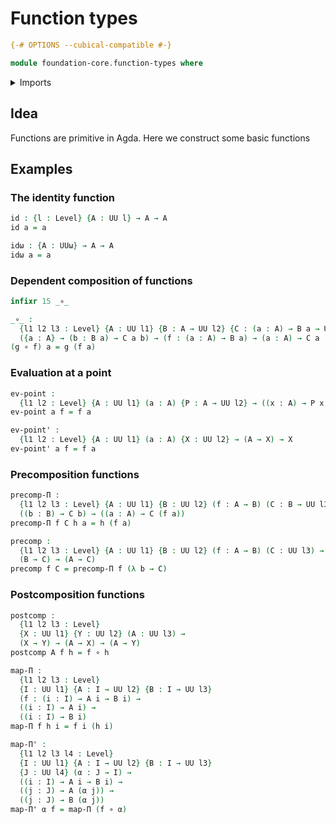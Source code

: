 # Function types

```agda
{-# OPTIONS --cubical-compatible #-}

module foundation-core.function-types where
```

<details><summary>Imports</summary>

```agda
open import foundation.universe-levels
```

</details>

## Idea

Functions are primitive in Agda. Here we construct some basic functions

## Examples

### The identity function

```agda
id : {l : Level} {A : UU l} → A → A
id a = a

idω : {A : UUω} → A → A
idω a = a
```

### Dependent composition of functions

```agda
infixr 15 _∘_

_∘_ :
  {l1 l2 l3 : Level} {A : UU l1} {B : A → UU l2} {C : (a : A) → B a → UU l3} →
  ({a : A} → (b : B a) → C a b) → (f : (a : A) → B a) → (a : A) → C a (f a)
(g ∘ f) a = g (f a)
```

### Evaluation at a point

```agda
ev-point :
  {l1 l2 : Level} {A : UU l1} (a : A) {P : A → UU l2} → ((x : A) → P x) → P a
ev-point a f = f a

ev-point' :
  {l1 l2 : Level} {A : UU l1} (a : A) {X : UU l2} → (A → X) → X
ev-point' a f = f a
```

### Precomposition functions

```agda
precomp-Π :
  {l1 l2 l3 : Level} {A : UU l1} {B : UU l2} (f : A → B) (C : B → UU l3) →
  ((b : B) → C b) → ((a : A) → C (f a))
precomp-Π f C h a = h (f a)

precomp :
  {l1 l2 l3 : Level} {A : UU l1} {B : UU l2} (f : A → B) (C : UU l3) →
  (B → C) → (A → C)
precomp f C = precomp-Π f (λ b → C)
```

### Postcomposition functions

```agda
postcomp :
  {l1 l2 l3 : Level}
  {X : UU l1} {Y : UU l2} (A : UU l3) →
  (X → Y) → (A → X) → (A → Y)
postcomp A f h = f ∘ h

map-Π :
  {l1 l2 l3 : Level}
  {I : UU l1} {A : I → UU l2} {B : I → UU l3}
  (f : (i : I) → A i → B i) →
  ((i : I) → A i) →
  ((i : I) → B i)
map-Π f h i = f i (h i)

map-Π' :
  {l1 l2 l3 l4 : Level}
  {I : UU l1} {A : I → UU l2} {B : I → UU l3}
  {J : UU l4} (α : J → I) →
  ((i : I) → A i → B i) →
  ((j : J) → A (α j)) →
  ((j : J) → B (α j))
map-Π' α f = map-Π (f ∘ α)
```

